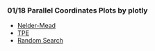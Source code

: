 ### 01/18 Parallel Coordinates Plots by plotly
- [Nelder-Mead](nelder-mead.html)
- [TPE](tpe.html)
- [Random Search](random-search.html)
